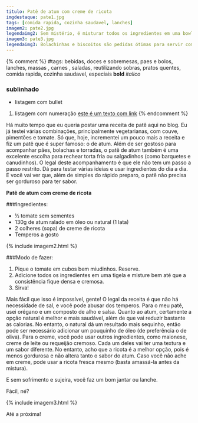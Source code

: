 ```yaml
---
titulo: Patê de atum com creme de ricota
imgdestaque: pate1.jpg
tags: [comida rapida, cozinha saudavel, lanches]
imagem2: pate2.jpg
legendaimg2: Sem mistério, é misturar todos os ingredientes em uma bowl para um patê delicioso. 
imagem3: pate3.jpg
legendaimg3: Bolachinhas e biscoitos são pedidas ótimas para servir com o patê.
---
```

{% comment %}
#tags: bebidas, doces e sobremesas, paes e bolos, lanches, massas , carnes , saladas, reutilizando sobras, pratos quentes, comida rapida, cozinha saudavel, especiais
**bold**
*italico*
### sublinhado
* listagem com bullet
1. listagem com numeração
[este é um texto com link](https://www.enderecodolink.com)
{% endcomment %}

Há muito tempo que eu queria postar uma receita de patê aqui no blog. Eu já testei várias combinações, principalmente vegetarianas, com couve, pimentões e tomate. Só que, hoje, incrementei um pouco mais a receita e fiz um patê que é super famoso: o de atum. Além de ser gostoso para acompanhar pães, bolachas e torradas, o patê de atum também é uma excelente escolha para rechear torta fria ou salgadinhos (como barquetes e canudinhos). O legal deste acompanhamento é que ele não tem um passo a passo restrito. Dá para testar várias ideias e usar ingredientes do dia a dia. E você vai ver que, além de simples do rápido preparo, o patê não precisa ser gorduroso para ter sabor.

**Patê de atum com creme de ricota**

###Ingredientes:

* ½ tomate sem sementes
* 130g de atum ralado em óleo ou natural (1 lata)
* 2 colheres (sopa) de creme de ricota
* Temperos a gosto

{% include imagem2.html %}

###Modo de fazer:

1. Pique o tomate em cubos bem miudinhos. Reserve.
2. Adicione todos os ingredientes em uma tigela e misture bem até que a consistência fique densa e cremosa.
3. Sirva!

Mais fácil que isso é impossível, gente! O legal da receita é que não há necessidade de sal, e você pode abusar dos temperos. Para o meu patê, usei orégano e um composto de alho e salsa. Quanto ao atum, certamente a opção natural é melhor e mais saudável, além de que vai reduzir bastante as calorias. No entanto, o natural dá um resultado mais sequinho, então pode ser necessário adicionar um pouquinho de óleo (de preferência o de oliva). Para o creme, você pode usar outros ingredientes, como maionese, creme de leite ou requeijão cremoso. Cada um deles vai ter uma textura e um sabor diferente. No entanto, acho que a ricota é a melhor opção, pois é menos gordurosa e não altera tanto o sabor do atum. Caso você não ache em creme, pode usar a ricota fresca mesmo (basta amassá-la antes da mistura). 

E sem sofrimento e sujeira, você faz um bom jantar ou lanche.

Fácil, né?

{% include imagem3.html %}

Até a próxima!